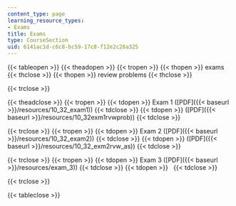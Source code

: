 ```yaml
---
content_type: page
learning_resource_types:
- Exams
title: Exams
type: CourseSection
uid: 6141ac1d-c6c8-bc59-17c8-f12e2c28a325
---
```


{{< tableopen >}}
{{< theadopen >}}
{{< tropen >}}
{{< thopen >}}
exams
{{< thclose >}}
{{< thopen >}}
review problems
{{< thclose >}}

{{< trclose >}}

{{< theadclose >}}
{{< tropen >}}
{{< tdopen >}}
Exam 1 ([PDF]({{< baseurl >}}/resources/10_32_exam1))
{{< tdclose >}}
{{< tdopen >}}
([PDF]({{< baseurl >}}/resources/10_32exm1rvwprob))
{{< tdclose >}}

{{< trclose >}}
{{< tropen >}}
{{< tdopen >}}
Exam 2 ([PDF]({{< baseurl >}}/resources/10_32_exam2))
{{< tdclose >}}
{{< tdopen >}}
([PDF]({{< baseurl >}}/resources/10_32_exm2rvw_as))
{{< tdclose >}}

{{< trclose >}}
{{< tropen >}}
{{< tdopen >}}
Exam 3 ([PDF]({{< baseurl >}}/resources/exam_3))
{{< tdclose >}}
{{< tdopen >}}
 
{{< tdclose >}}

{{< trclose >}}

{{< tableclose >}}